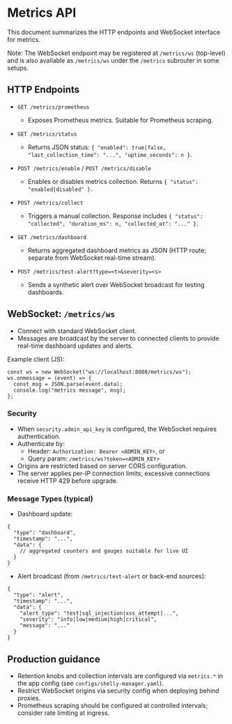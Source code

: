 # Metrics API

This document summarizes the HTTP endpoints and WebSocket interface for metrics.

Note: The WebSocket endpoint may be registered at `/metrics/ws` (top-level) and is also available as `/metrics/ws` under the `/metrics` subrouter in some setups.

## HTTP Endpoints

- `GET /metrics/prometheus`
  - Exposes Prometheus metrics. Suitable for Prometheus scraping.

- `GET /metrics/status`
  - Returns JSON status: `{ "enabled": true|false, "last_collection_time": "...", "uptime_seconds": n }`.

- `POST /metrics/enable` / `POST /metrics/disable`
  - Enables or disables metrics collection. Returns `{ "status": "enabled|disabled" }`.

- `POST /metrics/collect`
  - Triggers a manual collection. Response includes `{ "status": "collected", "duration_ms": n, "collected_at": "..." }`.

- `GET /metrics/dashboard`
  - Returns aggregated dashboard metrics as JSON (HTTP route; separate from WebSocket real-time stream).

- `POST /metrics/test-alert?type=<t>&severity=<s>`
  - Sends a synthetic alert over WebSocket broadcast for testing dashboards.

## WebSocket: `/metrics/ws`

- Connect with standard WebSocket client.
- Messages are broadcast by the server to connected clients to provide real-time dashboard updates and alerts.

Example client (JS):
```
const ws = new WebSocket("ws://localhost:8080/metrics/ws");
ws.onmessage = (event) => {
  const msg = JSON.parse(event.data);
  console.log("metrics message", msg);
};
```

### Security

- When `security.admin_api_key` is configured, the WebSocket requires authentication.
- Authenticate by:
  - Header: `Authorization: Bearer <ADMIN_KEY>`, or
  - Query param: `/metrics/ws?token=<ADMIN_KEY>`
- Origins are restricted based on server CORS configuration.
- The server applies per-IP connection limits; excessive connections receive HTTP 429 before upgrade.

### Message Types (typical)

- Dashboard update:
```
{
  "type": "dashboard",
  "timestamp": "...",
  "data": {
    // aggregated counters and gauges suitable for live UI
  }
}
```

- Alert broadcast (from `/metrics/test-alert` or back-end sources):
```
{
  "type": "alert",
  "timestamp": "...",
  "data": {
    "alert_type": "test|sql_injection|xss_attempt|...",
    "severity": "info|low|medium|high|critical",
    "message": "..."
  }
}
```

## Production guidance

- Retention knobs and collection intervals are configured via `metrics.*` in the app config (see `configs/shelly-manager.yaml`).
- Restrict WebSocket origins via security config when deploying behind proxies.
- Prometheus scraping should be configured at controlled intervals; consider rate limiting at ingress.
